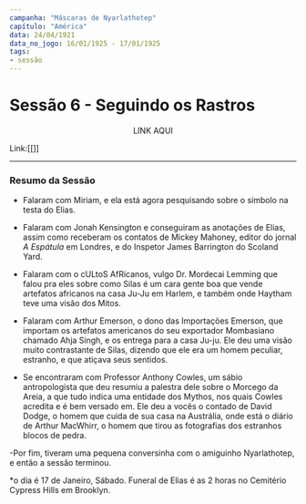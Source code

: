 ```yaml
---
campanha: "Máscaras de Nyarlathotep"
capítulo: "América"
data: 24/04/1921
data_no_jogo: 16/01/1925 - 17/01/1925
tags: 
- sessão
---
```

# Sessão 6 - Seguindo os Rastros

<div align="center">LINK AQUI</div>

Link:[[]]

---
### Resumo da Sessão
- Falaram com Miriam, e ela está agora pesquisando sobre o símbolo na testa do Elias.

- Falaram com Jonah Kensington e conseguiram as anotações de Elias, assim como receberam os contatos de Mickey Mahoney, editor do jornal _A Espátula_ em Londres, e do Inspetor James Barrington do Scoland Yard.

- Falaram com o cULtoS AfRicanos, vulgo Dr. Mordecai Lemming que falou pra eles sobre como Silas é um cara gente boa que vende artefatos africanos na casa Ju-Ju em Harlem, e também onde Haytham teve uma visão dos Mitos.

- Falaram com Arthur Emerson, o dono das Importações Emerson, que importam os artefatos americanos do seu exportador Mombasiano chamado Ahja Singh, e os entrega para a casa Ju-ju. Ele deu uma visão muito contrastante de Silas, dizendo que ele era um homem peculiar, estranho, e que atiçava seus sentidos.

- Se encontraram com Professor Anthony Cowles, um sábio antropologista que deu resumiu a palestra dele sobre o Morcego da Areia, a que tudo indica uma entidade dos Mythos, nos quais Cowles acredita e é bem versado em. Ele deu a vocês o contado de David Dodge, o homem que cuida de sua casa na Austrália, onde está o diário de Arthur MacWhirr, o homem que tirou as fotografias dos estranhos blocos de pedra.

-Por fim, tiveram uma pequena conversinha com o amiguinho Nyarlathotep, e então a sessão terminou.

*o dia é 17 de Janeiro, Sábado. Funeral de Elias é as 2 horas no Cemitério Cypress Hills em Brooklyn.

